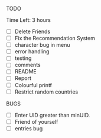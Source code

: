 TODO

Time Left: 3 hours

- [ ] Delete Friends
- [ ] Fix the Recommendation System
- [ ] character bug in menu
- [ ] error handling
- [ ] testing
- [ ] comments
- [ ] README
- [ ] Report
- [ ] Colourful printf
- [ ] Restrict random countries

BUGS

- [ ] Enter UID greater than minUID.
- [ ] Friend of yourself
- [ ] entries bug
